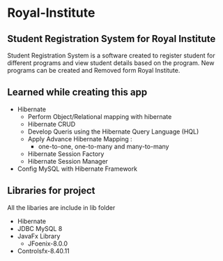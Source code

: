 # Royal-Institute
## Student Registration System for Royal Institute

Student Registration System is a software created to register student for different programs and view student details based on the program. 
New programs can be created and Removed form Royal Institute.

## Learned while creating this app
* Hibernate
  * Perform Object/Relational mapping with hibernate
  * Hibernate CRUD
  * Develop Queris using the Hibernate Query Language (HQL)
  * Apply Advance Hibernate Mapping :
    * one-to-one, one-to-many and many-to-many
  * Hibernate Session Factory
  * Hibernate Session Manager
* Config MySQL with Hibernate Framework

## Libraries for project
  All the libaries are include in lib folder
  
  * Hibernate
  * JDBC MySQL 8
  * JavaFx Library
    * JFoenix-8.0.0
  * Controlsfx-8.40.11
  

